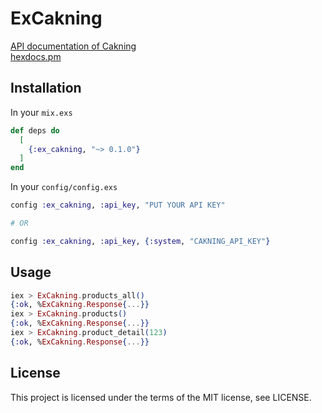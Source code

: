 # ExCakning

[API documentation of Cakning](https://cakning.com/pusat-bantuan/dokumentasi-api)  
[hexdocs.pm](https://hexdocs.pm/ex_cakning)

## Installation

In your `mix.exs`

```elixir
def deps do
  [
    {:ex_cakning, "~> 0.1.0"}
  ]
end
```

In your `config/config.exs`

```elixir
config :ex_cakning, :api_key, "PUT YOUR API KEY"

# OR

config :ex_cakning, :api_key, {:system, "CAKNING_API_KEY"}
```

## Usage

```elixir
iex > ExCakning.products_all()
{:ok, %ExCakning.Response{...}}
iex > ExCakning.products()
{:ok, %ExCakning.Response{...}}
iex > ExCakning.product_detail(123)
{:ok, %ExCakning.Response{...}}
```

## License

This project is licensed under the terms of the MIT license, see LICENSE.
